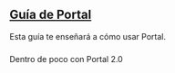 ## [Guía de Portal](accent://)

Esta guía te enseñará a cómo usar Portal.

###

Dentro de poco con Portal 2.0
